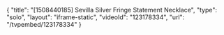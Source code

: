 {
    "title": "[1508440185] Sevilla Silver Fringe Statement Necklace",
    "type": "solo",
    "layout": "iframe-static",
    "videoId": "123178334",
    "url": "\/tvpembed\/123178334"
}